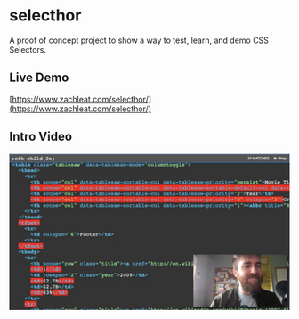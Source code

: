 # selecthor

A proof of concept project to show a way to test, learn, and demo CSS Selectors.

## Live Demo

[https://www.zachleat.com/selecthor/](https://www.zachleat.com/selecthor/)

## Intro Video

[![Learn, Test, and Demo CSS Selectors](docs/youtube-preview.jpg)](https://www.youtube.com/watch?v=CwZniQc0zg0)